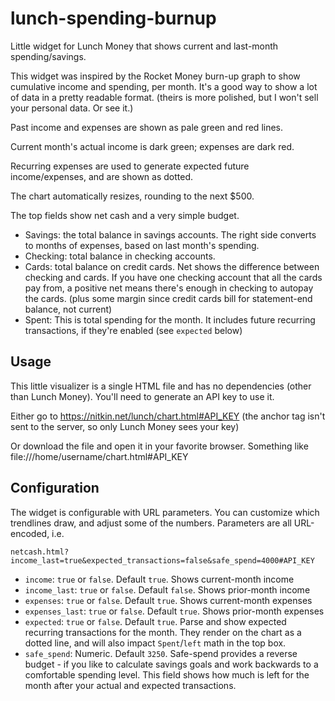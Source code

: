 # lunch-spending-burnup
Little widget for Lunch Money that shows current and last-month spending/savings.

This widget was inspired by the Rocket Money burn-up graph to show cumulative income
and spending, per month. It's a good way to show a lot of data in a pretty readable format.
(theirs is more polished, but I won't sell your personal data. Or see it.)

Past income and expenses are shown as pale green and red lines.

Current month's actual income is dark green; expenses are dark red.

Recurring expenses are used to generate expected future income/expenses,
and are shown as dotted.

The chart automatically resizes, rounding to the next $500.

The top fields show net cash and a very simple budget.
 - Savings: the total balance in savings accounts. The right side
   converts to months of expenses, based on last month's spending.
 - Checking: total balance in checking accounts.
 - Cards: total balance on credit cards. Net shows the difference
   between checking and cards. If you have one checking
   account that all the cards pay from, a positive net means there's
   enough in checking to autopay the cards.
   (plus some margin since credit cards bill for statement-end
   balance, not current)
 - Spent: This is total spending for the month. It includes future
   recurring transactions, if they're enabled (see `expected` below)

## Usage
This little visualizer is a single HTML file and
has no dependencies (other than Lunch Money).
You'll need to generate an API key to use it.

Either go to https://nitkin.net/lunch/chart.html#API_KEY
(the anchor tag isn't sent to the server, so only Lunch Money sees your key)

Or download the file and open it in your favorite browser. Something like
file:///home/username/chart.html#API_KEY

## Configuration
The widget is configurable with URL parameters. You can customize which trendlines draw,
and adjust some of the numbers. Parameters are all URL-encoded, i.e.

`netcash.html?income_last=true&expected_transactions=false&safe_spend=4000#API_KEY`

 - `income`: `true` or `false`. Default `true`. Shows current-month income
 - `income_last`: `true` or `false`. Default `false`. Shows prior-month income
 - `expenses`: `true` or `false`. Default `true`. Shows current-month expenses
 - `expenses_last`: `true` or `false`. Default `true`. Shows prior-month expenses
 - `expected`: `true` or `false`. Default `true`. Parse and show expected
        recurring transactions for the month. They render on the chart as a dotted line,
        and will also impact `Spent`/`left` math in the top box.
 - `safe_spend`: Numeric. Default `3250`. Safe-spend provides a reverse budget -
        if you like to calculate savings goals and work backwards to
        a comfortable spending level. This field shows how much is left
        for the month after your actual and expected transactions.

